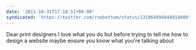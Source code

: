 ```yaml
---
date: '2011-10-31T17:10:51+00:00'
syndicated: 'https://twitter.com/roobottom/status/131064099844014080'
---
```

Dear print designers I love what you do but before trying to tell me how to design a website maybe ensure you know what you're talking about
